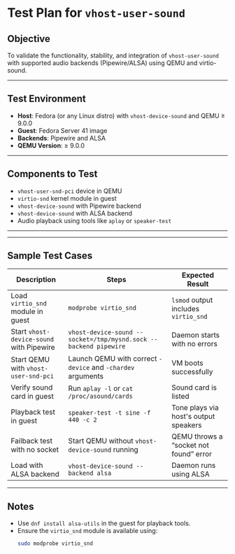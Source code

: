 #  Test Plan for `vhost-user-sound`

## Objective
To validate the functionality, stability, and integration of `vhost-user-sound` with supported audio backends (Pipewire/ALSA) using QEMU and virtio-sound.

---

## Test Environment

- **Host**: Fedora (or any Linux distro) with `vhost-device-sound` and QEMU ≥ 9.0.0
- **Guest**: Fedora Server 41 image
- **Backends**: Pipewire and ALSA
- **QEMU Version**: ≥ 9.0.0

---

## Components to Test

- `vhost-user-snd-pci` device in QEMU
- `virtio-snd` kernel module in guest
- `vhost-device-sound` with Pipewire backend
- `vhost-device-sound` with ALSA backend
- Audio playback using tools like `aplay` or `speaker-test`

---

---

##  Sample Test Cases

| Description | Steps | Expected Result |
|-------------|-------|------------------|
| Load `virtio_snd` module in guest | `modprobe virtio_snd` | `lsmod` output includes `virtio_snd` |
| Start `vhost-device-sound` with Pipewire | `vhost-device-sound --socket=/tmp/mysnd.sock --backend pipewire` | Daemon starts with no errors |
| Start QEMU with `vhost-user-snd-pci` | Launch QEMU with correct `-device` and `-chardev` arguments | VM boots successfully |
| Verify sound card in guest | Run `aplay -l` or `cat /proc/asound/cards` | Sound card is listed |
| Playback test in guest | `speaker-test -t sine -f 440 -c 2` | Tone plays via host's output speakers|
| Failback test with no socket | Start QEMU without `vhost-device-sound` running | QEMU throws a “socket not found” error |
| Load with ALSA backend | `vhost-device-sound --backend alsa` | Daemon runs using ALSA |
---

##  Notes

- Use `dnf install alsa-utils` in the guest for playback tools.
- Ensure the `virtio_snd` module is available using:  
  ```bash
  sudo modprobe virtio_snd
